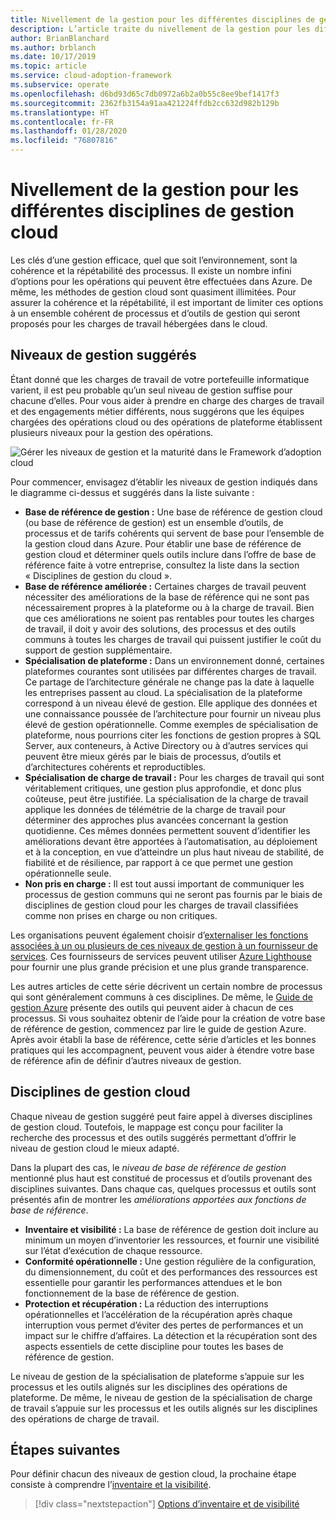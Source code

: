 ```yaml
---
title: Nivellement de la gestion pour les différentes disciplines de gestion cloud
description: L’article traite du nivellement de la gestion pour les différentes disciplines de gestion cloud.
author: BrianBlanchard
ms.author: brblanch
ms.date: 10/17/2019
ms.topic: article
ms.service: cloud-adoption-framework
ms.subservice: operate
ms.openlocfilehash: d6bd93d65c7db0972a6b2a0b55c8ee9bef1417f3
ms.sourcegitcommit: 2362fb3154a91aa421224ffdb2cc632d982b129b
ms.translationtype: HT
ms.contentlocale: fr-FR
ms.lasthandoff: 01/28/2020
ms.locfileid: "76807816"
---
```

# <a name="management-leveling-across-cloud-management-disciplines"></a>Nivellement de la gestion pour les différentes disciplines de gestion cloud

Les clés d’une gestion efficace, quel que soit l’environnement, sont la cohérence et la répétabilité des processus. Il existe un nombre infini d’options pour les opérations qui peuvent être effectuées dans Azure. De même, les méthodes de gestion cloud sont quasiment illimitées. Pour assurer la cohérence et la répétabilité, il est important de limiter ces options à un ensemble cohérent de processus et d’outils de gestion qui seront proposés pour les charges de travail hébergées dans le cloud.

## <a name="suggested-management-levels"></a>Niveaux de gestion suggérés

Étant donné que les charges de travail de votre portefeuille informatique varient, il est peu probable qu’un seul niveau de gestion suffise pour chacune d’elles. Pour vous aider à prendre en charge des charges de travail et des engagements métier différents, nous suggérons que les équipes chargées des opérations cloud ou des opérations de plateforme établissent plusieurs niveaux pour la gestion des opérations.

![Gérer les niveaux de gestion et la maturité dans le Framework d’adoption cloud](../../_images/manage/cloud-management-maturity.png)

Pour commencer, envisagez d’établir les niveaux de gestion indiqués dans le diagramme ci-dessus et suggérés dans la liste suivante :

- **Base de référence de gestion :** Une base de référence de gestion cloud (ou base de référence de gestion) est un ensemble d’outils, de processus et de tarifs cohérents qui servent de base pour l’ensemble de la gestion cloud dans Azure. Pour établir une base de référence de gestion cloud et déterminer quels outils inclure dans l’offre de base de référence faite à votre entreprise, consultez la liste dans la section « Disciplines de gestion du cloud ».
- **Base de référence améliorée :** Certaines charges de travail peuvent nécessiter des améliorations de la base de référence qui ne sont pas nécessairement propres à la plateforme ou à la charge de travail. Bien que ces améliorations ne soient pas rentables pour toutes les charges de travail, il doit y avoir des solutions, des processus et des outils communs à toutes les charges de travail qui puissent justifier le coût du support de gestion supplémentaire.
- **Spécialisation de plateforme :** Dans un environnement donné, certaines plateformes courantes sont utilisées par différentes charges de travail. Ce partage de l’architecture générale ne change pas la date à laquelle les entreprises passent au cloud. La spécialisation de la plateforme correspond à un niveau élevé de gestion. Elle applique des données et une connaissance poussée de l’architecture pour fournir un niveau plus élevé de gestion opérationnelle. Comme exemples de spécialisation de plateforme, nous pourrions citer les fonctions de gestion propres à SQL Server, aux conteneurs, à Active Directory ou à d’autres services qui peuvent être mieux gérés par le biais de processus, d’outils et d’architectures cohérents et reproductibles.
- **Spécialisation de charge de travail :** Pour les charges de travail qui sont véritablement critiques, une gestion plus approfondie, et donc plus coûteuse, peut être justifiée. La spécialisation de la charge de travail applique les données de télémétrie de la charge de travail pour déterminer des approches plus avancées concernant la gestion quotidienne. Ces mêmes données permettent souvent d’identifier les améliorations devant être apportées à l’automatisation, au déploiement et à la conception, en vue d’atteindre un plus haut niveau de stabilité, de fiabilité et de résilience, par rapport à ce que permet une gestion opérationnelle seule.
- **Non pris en charge :** Il est tout aussi important de communiquer les processus de gestion communs qui ne seront pas fournis par le biais de disciplines de gestion cloud pour les charges de travail classifiées comme non prises en charge ou non critiques.

Les organisations peuvent également choisir d’[externaliser les fonctions associées à un ou plusieurs de ces niveaux de gestion à un fournisseur de services](https://www.microsoft.com/cloud-adoption-framework-offers?ot=manage). Ces fournisseurs de services peuvent utiliser [Azure Lighthouse](https://azure.com/lighthouse) pour fournir une plus grande précision et une plus grande transparence.

Les autres articles de cette série décrivent un certain nombre de processus qui sont généralement communs à ces disciplines.
De même, le [Guide de gestion Azure](../azure-management-guide/index.md) présente des outils qui peuvent aider à chacun de ces processus. Si vous souhaitez obtenir de l’aide pour la création de votre base de référence de gestion, commencez par lire le guide de gestion Azure. Après avoir établi la base de référence, cette série d’articles et les bonnes pratiques qui les accompagnent, peuvent vous aider à étendre votre base de référence afin de définir d’autres niveaux de gestion.

## <a name="cloud-management-disciplines"></a>Disciplines de gestion cloud

Chaque niveau de gestion suggéré peut faire appel à diverses disciplines de gestion cloud. Toutefois, le mappage est conçu pour faciliter la recherche des processus et des outils suggérés permettant d’offrir le niveau de gestion cloud le mieux adapté.

Dans la plupart des cas, le *niveau de base de référence de gestion* mentionné plus haut est constitué de processus et d’outils provenant des disciplines suivantes. Dans chaque cas, quelques processus et outils sont présentés afin de montrer les *améliorations apportées aux fonctions de base de référence*.

- **Inventaire et visibilité :** La base de référence de gestion doit inclure au minimum un moyen d’inventorier les ressources, et fournir une visibilité sur l’état d’exécution de chaque ressource.
- **Conformité opérationnelle :** Une gestion régulière de la configuration, du dimensionnement, du coût et des performances des ressources est essentielle pour garantir les performances attendues et le bon fonctionnement de la base de référence de gestion.
- **Protection et récupération :** La réduction des interruptions opérationnelles et l’accélération de la récupération après chaque interruption vous permet d’éviter des pertes de performances et un impact sur le chiffre d’affaires. La détection et la récupération sont des aspects essentiels de cette discipline pour toutes les bases de référence de gestion.

Le niveau de gestion de la spécialisation de plateforme s’appuie sur les processus et les outils alignés sur les disciplines des opérations de plateforme. De même, le niveau de gestion de la spécialisation de charge de travail s’appuie sur les processus et les outils alignés sur les disciplines des opérations de charge de travail.

## <a name="next-steps"></a>Étapes suivantes

Pour définir chacun des niveaux de gestion cloud, la prochaine étape consiste à comprendre l’[inventaire et la visibilité](./inventory.md).

> [!div class="nextstepaction"]
> [Options d’inventaire et de visibilité](./inventory.md)
